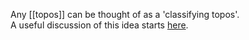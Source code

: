 Any [[topos]] can be thought of as a 'classifying topos'.  
A useful discussion of this idea starts
[here](http://golem.ph.utexas.edu/category/2007/10/geometric_representation_theor_2.html#c012724).